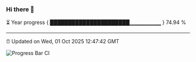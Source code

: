 ### Hi there 👋

⏳ Year progress { ██████████████████████▁▁▁▁▁▁▁▁ } 74.94 %

---

⏰ Updated on Wed, 01 Oct 2025 12:47:42 GMT

![Progress Bar CI](https://github.com/liununu/liununu/workflows/Progress%20Bar%20CI/badge.svg)

